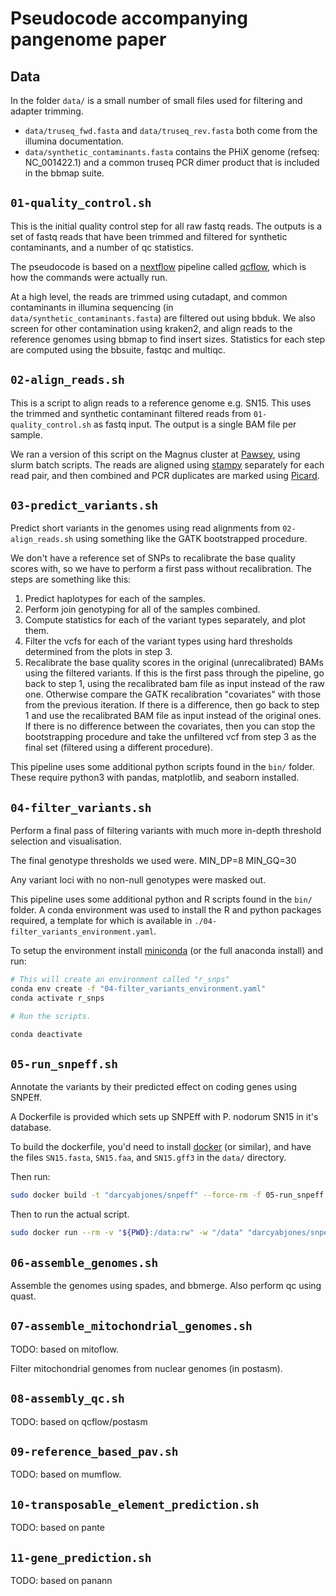 # Pseudocode accompanying pangenome paper

## Data

In the folder `data/` is a small number of small files used for filtering and adapter trimming.

- `data/truseq_fwd.fasta` and `data/truseq_rev.fasta` both come from the illumina documentation.
- `data/synthetic_contaminants.fasta` contains the PHiX genome (refseq: NC_001422.1) and
   a common truseq PCR dimer product that is included in the bbmap suite.


## `01-quality_control.sh`

This is the initial quality control step for all raw fastq reads.
The outputs is a set of fastq reads that have been trimmed and filtered for synthetic contaminants, and a number of qc statistics.

The pseudocode is based on a [nextflow](https://www.nextflow.io/) pipeline called [qcflow](https://github.com/darcyabjones/qcflow), which is how the commands were actually run.

At a high level, the reads are trimmed using cutadapt, and common contaminants in illumina sequencing (in `data/synthetic_contaminants.fasta`) are filtered out using bbduk.
We also screen for other contamination using kraken2, and align reads to the reference genomes using bbmap to find insert sizes.
Statistics for each step are computed using the bbsuite, fastqc and multiqc.


## `02-align_reads.sh`

This is a script to align reads to a reference genome e.g. SN15.
This uses the trimmed and synthetic contaminant filtered reads from `01-quality_control.sh` as fastq input.
The output is a single BAM file per sample.

We ran a version of this script on the Magnus cluster at [Pawsey](https://pawsey.org.au/), using slurm batch scripts.
The reads are aligned using [stampy](https://www.well.ox.ac.uk/research/research-groups/lunter-group/lunter-group/stampy) separately for each read pair, and then combined and PCR duplicates are marked using [Picard](https://broadinstitute.github.io/picard/).


## `03-predict_variants.sh`

Predict short variants in the genomes using read alignments from `02-align_reads.sh` using something like the GATK bootstrapped procedure.

We don't have a reference set of SNPs to recalibrate the base quality scores with, so we have to perform a first pass without recalibration.
The steps are something like this:

1. Predict haplotypes for each of the samples.
2. Perform join genotyping for all of the samples combined.
3. Compute statistics for each of the variant types separately, and plot them.
4. Filter the vcfs for each of the variant types using hard thresholds determined from the plots in step 3.
5. Recalibrate the base quality scores in the original (unrecalibrated) BAMs using the filtered variants.
   If this is the first pass through the pipeline, go back to step 1, using the recalibrated bam file as input instead of the raw one.
   Otherwise compare the GATK recalibration "covariates" with those from the previous iteration.
   If there is a difference, then go back to step 1 and use the recalibrated BAM file as input instead of the original ones.
   If there is no difference between the covariates, then you can stop the bootstrapping procedure and take the unfiltered vcf from step 3 as the final set (filtered using a different procedure).

This pipeline uses some additional python scripts found in the `bin/` folder.
These require python3 with pandas, matplotlib, and seaborn installed.


## `04-filter_variants.sh`

Perform a final pass of filtering variants with much more in-depth threshold selection and visualisation.

The final genotype thresholds we used were.
MIN_DP=8
MIN_GQ=30

Any variant loci with no non-null genotypes were masked out.

This pipeline uses some additional python and R scripts found in the `bin/` folder.
A conda environment was used to install the R and python packages required, a template for which is available in `./04-filter_variants_environment.yaml`.

To setup the environment install [miniconda](https://docs.conda.io/en/latest/miniconda.html) (or the full anaconda install) and run:

```bash
# This will create an environment called "r_snps"
conda env create -f "04-filter_variants_environment.yaml"
conda activate r_snps

# Run the scripts.

conda deactivate
```


## `05-run_snpeff.sh`

Annotate the variants by their predicted effect on coding genes using SNPEff.

A Dockerfile is provided which sets up SNPEff with P. nodorum SN15 in it's database.

To build the dockerfile, you'd need to install [docker](https://www.docker.com/) (or similar), and have the files `SN15.fasta`, `SN15.faa`, and `SN15.gff3` in the `data/` directory.

Then run:

```bash
sudo docker build -t "darcyabjones/snpeff" --force-rm -f 05-run_snpeff.Dockerfile .
```

Then to run the actual script.

```bash
sudo docker run --rm -v "${PWD}:/data:rw" -w "/data" "darcyabjones/snpeff" 05-run_snpeff.sh
```


## `06-assemble_genomes.sh`

Assemble the genomes using spades, and bbmerge.
Also perform qc using quast.


## `07-assemble_mitochondrial_genomes.sh`

TODO: based on mitoflow.

Filter mitochondrial genomes from nuclear genomes (in postasm).


## `08-assembly_qc.sh`

TODO: based on qcflow/postasm


## `09-reference_based_pav.sh`

TODO: based on mumflow.


## `10-transposable_element_prediction.sh`

TODO: based on pante


## `11-gene_prediction.sh`

TODO: based on panann
